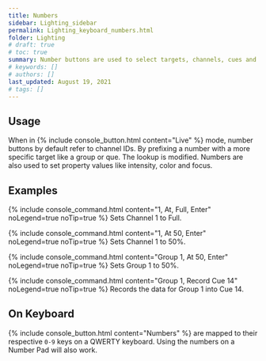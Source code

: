 ```yaml
---
title: Numbers
sidebar: Lighting_sidebar
permalink: Lighting_keyboard_numbers.html
folder: Lighting
# draft: true
# toc: true
summary: Number buttons are used to select targets, channels, cues and anything with an ID.
# keywords: []
# authors: []
last_updated: August 19, 2021
# tags: []
---
```


## Usage
When in {% include console_button.html content="Live" %} mode, number buttons by default refer to channel IDs. By prefixing a number with a more specific target like a group or que. The lookup is modified. Numbers are also used to set property values like intensity, color and focus.
## Examples
{% include console_command.html content="1, At, Full, Enter" noLegend=true noTip=true %}
Sets Channel 1 to Full.

{% include console_command.html content="1, At 50, Enter" noLegend=true noTip=true %}
Sets Channel 1 to 50%.

{% include console_command.html content="Group 1, At 50, Enter" noLegend=true noTip=true %}
Sets Group 1 to 50%.

{% include console_command.html content="Group 1, Record Cue 14" noLegend=true noTip=true %}
Records the data for Group 1 into Cue 14.
## On Keyboard
{% include console_button.html content="Numbers" %} are mapped to their respective `0-9` keys on a QWERTY keyboard. Using the numbers on a Number Pad will also work.